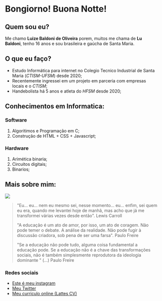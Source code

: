 # Bongiorno! Buona Notte!
## Quem sou eu?
Me chamo **Luize Baldoni de Oliveira** porem, muitos me chama de **Lu Baldoni**, tenho 16 anos e sou brasileira e gaúcha de Santa Maria.
## O que eu faço?
- Estudo Informática para internet no Colegio Tecnico Industrial de Santa Maria (*CTISM-UFSM*) desde 2020;
- Recentemente ingressei em um projeto em parceria com empresas locais e o *CTISM*; 
- Handebolista há 5 anos e atleta do *HFSM* desde 2020;

## Conhecimentos em Informatica:
### Software
1.  Algoritimos e Programação em C;
2.  Construção de HTML + CSS + Javascript;

### Hardware
1. Arimética binaria;
2. Circuitos digitais;
3. Binarios;

## Mais sobre mim:
![](https://cdn.discordapp.com/attachments/694344499022790707/862462513752440832/lulu_escadas.jpeg)

> "Eu... eu... nem eu mesmo sei, nesse momento... eu... enfim, sei quem eu era, quando me levantei hoje de manhã, mas acho que já me transformei várias vezes desde então".
Lewis Carroll
>
>"A educação é um ato de amor, por isso, um ato de coragem. Não pode temer o debate. A análise da realidade. Não pode fugir à discussão criadora, sob pena de ser uma farsa".
Paulo Freire
>
>"Se a educação não pode tudo, alguma coisa fundamental a educação pode. Se a educação não é a chave das transformações sociais, não é também simplesmente reprodutora da ideologia dominante " (...) 
Paulo Freire

### Redes sociais
* [Este é meu instagram](https://www.instagram.com/luu_baldoni/)
* [Meu Twitter](https://twitter.com/baldoni_lu)
* [Meu curriculo online (Lattes CV)](http://lattes.cnpq.br/2443856747529848)

